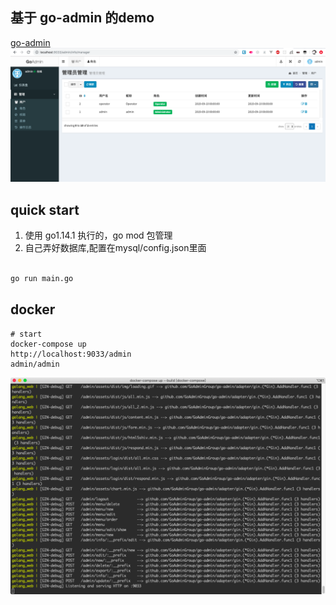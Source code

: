 ## 基于 go-admin 的demo

[go-admin](https://github.com/GoAdminGroup/go-admin)
![docker_img](image/web.png)

## quick start
1. 使用 go1.14.1 执行的，go mod 包管理
2. 自己弄好数据库,配置在mysql/config.json里面
```bash

go run main.go
```

## docker 

```
# start
docker-compose up
http://localhost:9033/admin
admin/admin

```

![docker_img](image/docker_img.png)
